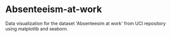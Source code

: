 # Absenteeism-at-work

Data visualization for the dataset 'Absenteesim at work' from UCI repository using matplotlib and seaborn.
